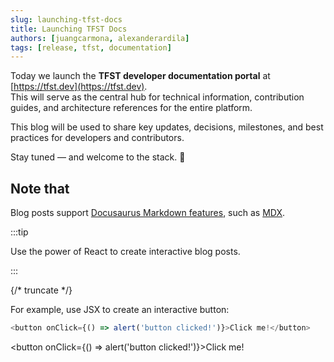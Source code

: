 ```yaml
---
slug: launching-tfst-docs
title: Launching TFST Docs
authors: [juangcarmona, alexanderardila]
tags: [release, tfst, documentation]
---
```


<!-- truncate -->

Today we launch the **TFST developer documentation portal** at [https://tfst.dev](https://tfst.dev).  
This will serve as the central hub for technical information, contribution guides, and architecture references for the entire platform.

This blog will be used to share key updates, decisions, milestones, and best practices for developers and contributors.

Stay tuned — and welcome to the stack. 🚀

<!-- HEre I'll leave some examples of things that can be done in a blog post -->

## Note that

Blog posts support [Docusaurus Markdown features](https://docusaurus.io/docs/markdown-features), such as [MDX](https://mdxjs.com/).

:::tip

Use the power of React to create interactive blog posts.

:::

{/* truncate */}

For example, use JSX to create an interactive button:

```js
<button onClick={() => alert('button clicked!')}>Click me!</button>
```

<button onClick={() => alert('button clicked!')}>Click me!</button>

